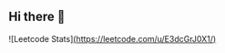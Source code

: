 ## Hi there 👋
![Leetcode Stats][(https://leetcode.com/u/E3dcGrJ0X1/)](https://leetcode.com/u/E3dcGrJ0X1/)
<!--
**Kirill752/Kirill752** is a ✨ _special_ ✨ repository because its `README.md` (this file) appears on your GitHub profile.

Here are some ideas to get you started:

- 🔭 I’m currently working on ...
- 🌱 I’m currently learning ...
- 👯 I’m looking to collaborate on ...
- 🤔 I’m looking for help with ...
- 💬 Ask me about ...
- 📫 How to reach me: ...
- 😄 Pronouns: ...
- ⚡ Fun fact: ...
-->
